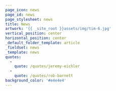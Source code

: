 ```yaml
---
page_icon: news
page_id: news
page_stylesheet: news
title: News
artwork: '{{ _site_root }}assets/img/tim-6.jpg'
vertical_position: center
horizontal_position: center
_default_folder_template: article
_fieldset: news
_template: news
quotes:
  -
    quote: /quotes/jeremy-eichler
  -
    quote: /quotes/rob-barnett
background_color: '#e4e4e4'
---
```




